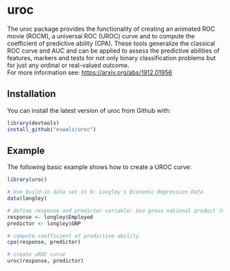 
<!-- README.md is generated from README.Rmd. Please edit that file -->
uroc
====

<!-- badges: start -->
<!-- badges: end -->
The uroc package provides the functionality of creating an animated ROC movie (ROCM), a universal ROC (UROC) curve and to compute the coefficient of predictive ability (CPA). These tools generalize the classical ROC curve and AUC and can be applied to assess the predictive abilities of features, markers and tests for not only binary classification problems but for just any ordinal or real-valued outcome.
<br/>
For more information see: https://arxiv.org/abs/1912.01956

Installation
------------

You can install the latest version of uroc from Github with:

``` r
library(devtools)
install_github("evwalz/uroc")
```

Example
-------

The following basic example shows how to create a UROC curve:

``` r
library(uroc)

# Use build-in data set in R: Longley's Economic Regression Data 
data(longley)

# define response and predictor variable: Use gross national product (GNP) as feaure marker to predict the number of employed people (Employed)
response <- longley$Employed
predictor <- longley$GNP

# compute coefficient of predictive ability
cpa(response, predictor)

# create uROC curve
uroc(response, predictor)
```

